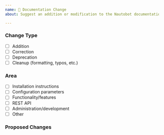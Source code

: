 ```yaml
---
name: 📖 Documentation Change
about: Suggest an addition or modification to the Nautobot documentation

---
```


<!--
    NOTE: IF YOUR ISSUE DOES NOT FOLLOW THIS TEMPLATE, IT WILL BE CLOSED.

    Please indicate the nature of the change by placing an X in one of the
    boxes below.
-->
### Change Type
- [ ] Addition
- [ ] Correction
- [ ] Deprecation
- [ ] Cleanup (formatting, typos, etc.)

### Area
- [ ] Installation instructions
- [ ] Configuration parameters
- [ ] Functionality/features
- [ ] REST API
- [ ] Administration/development
- [ ] Other

<!-- Describe the proposed change(s). -->
### Proposed Changes
